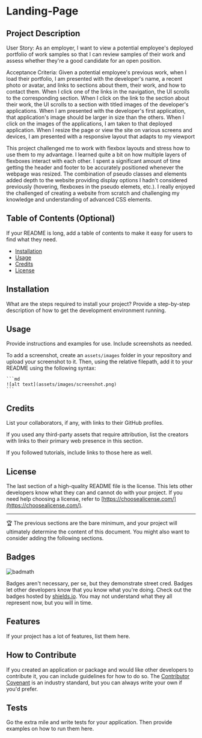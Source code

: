 # Landing-Page

## Project Description

User Story: As an employer, I want to view a potential employee's deployed portfolio of work samples so that I can review samples of their work and assess whether they're a good candidate for an open position.

Acceptance Criteria: Given a potential employee's previous work, when I load their portfolio, I am presented with the developer's name, a recent photo or avatar, and links to sections about them, their work, and how to contact them. When I click one of the links in the navigation, the UI scrolls to the corresponding section. When I click on the link to the section about their work, the UI scrolls to a section with titled images of the developer's applications. When I am presented with the developer's first application, that application's image should be larger in size than the others. When I click on the images of the applications, I am taken to that deployed application. When I resize the page or view the site on various screens and devices, I am presented with a responsive layout that adapts to my viewport

This project challenged me to work with flexbox layouts and stress how to use them to my advantage. I learned quite a bit on how multiple layers of flexboxes interact with each other. I spent a significant amount of time getting the header and footer to be accurately positioned whenever the webpage was resized. The combination of pseudo classes and elements added depth to the website providing display options I hadn't considered previously (hovering, flexboxes in the pseudo elemets, etc.). I really enjoyed the challenged of creating a website from scratch and challenging my knowledge and understanding of advanced CSS elements. 

## Table of Contents (Optional)

If your README is long, add a table of contents to make it easy for users to find what they need.

- [Installation](#installation)
- [Usage](#usage)
- [Credits](#credits)
- [License](#license)

## Installation

What are the steps required to install your project? Provide a step-by-step description of how to get the development environment running.

## Usage

Provide instructions and examples for use. Include screenshots as needed.

To add a screenshot, create an `assets/images` folder in your repository and upload your screenshot to it. Then, using the relative filepath, add it to your README using the following syntax:

    ```md
    ![alt text](assets/images/screenshot.png)
    ```

## Credits

List your collaborators, if any, with links to their GitHub profiles.

If you used any third-party assets that require attribution, list the creators with links to their primary web presence in this section.

If you followed tutorials, include links to those here as well.

## License

The last section of a high-quality README file is the license. This lets other developers know what they can and cannot do with your project. If you need help choosing a license, refer to [https://choosealicense.com/](https://choosealicense.com/).

---

🏆 The previous sections are the bare minimum, and your project will ultimately determine the content of this document. You might also want to consider adding the following sections.

## Badges

![badmath](https://img.shields.io/github/languages/top/lernantino/badmath)

Badges aren't necessary, per se, but they demonstrate street cred. Badges let other developers know that you know what you're doing. Check out the badges hosted by [shields.io](https://shields.io/). You may not understand what they all represent now, but you will in time.

## Features

If your project has a lot of features, list them here.

## How to Contribute

If you created an application or package and would like other developers to contribute it, you can include guidelines for how to do so. The [Contributor Covenant](https://www.contributor-covenant.org/) is an industry standard, but you can always write your own if you'd prefer.

## Tests

Go the extra mile and write tests for your application. Then provide examples on how to run them here.